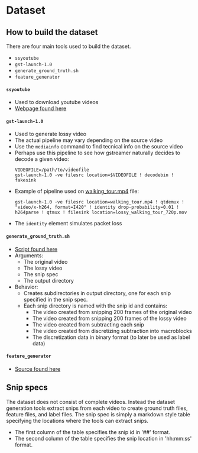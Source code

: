 # Dataset


## How to build the dataset

There are four main tools used to build the dataset.
* `ssyoutube`
* `gst-launch-1.0`
* `generate_ground_truth.sh`
* `feature_generator`

#### `ssyoutube`
* Used to download youtube videos
* [Webpage found here](https://ssyoutube.com/en73/youtube-video-downloader)

#### `gst-launch-1.0`
* Used to generate lossy video
* The actual pipeline may vary depending on the source video
* Use the `mediainfo` command to find tecnical info on the source video
* Perhaps use this pipeline to see how gstreamer naturally decides to decode a given video:
  ```
  VIDEOFILE=/path/to/videofile
  gst-launch-1.0 -ve filesrc location=$VIDEOFILE ! decodebin ! fakesink
  ```
* Example of pipeline used on [walking_tour.mp4](https://drive.google.com/file/d/1YwzqGhnweLDrkpeVsIdnBzKoj3-baY-a/view?usp=share_link) file:
  ```
  gst-launch-1.0 -ve filesrc location=walking_tour.mp4 ! qtdemux ! "video/x-h264, format=I420" ! identity drop-probability=0.01 ! h264parse ! qtmux ! filesink location=lossy_walking_tour_720p.mov
  ```
* The `identity` element simulates packet loss

#### `generate_ground_truth.sh`
* [Script found here](/tools/bash_tools/generate_ground_truth.sh)
* Arguments:
  * The original video
  * The lossy video
  * The snip spec
  * The output directory
* Behavior:
  * Creates subdirectories in output directory, one for each snip specified in the snip spec.
  * Each snip directory is named with the snip id and contains:
    * The video created from snipping 200 frames of the original video
    * The video created from snipping 200 frames of the lossy video
    * The video created from subtracting each snip
    * The video created from discretizing subtraction into macroblocks
    * The discretization data in binary format (to later be used as label data)

#### `feature_generator`
* [Source found here](/tools/cpp_tools/feature_generator/feature_generator.cpp)

## Snip specs

The dataset does not consist of complete videos. Instead the dataset generation
tools extract snips from each video to create ground truth files, feature files, and label files. The snip spec is simply a markdown style table specifying the locations where the tools can extract snips.
* The first column of the table specifies the snip id in '##' format.
* The second column of the table specifies the snip location in 'hh:mm:ss' format.
